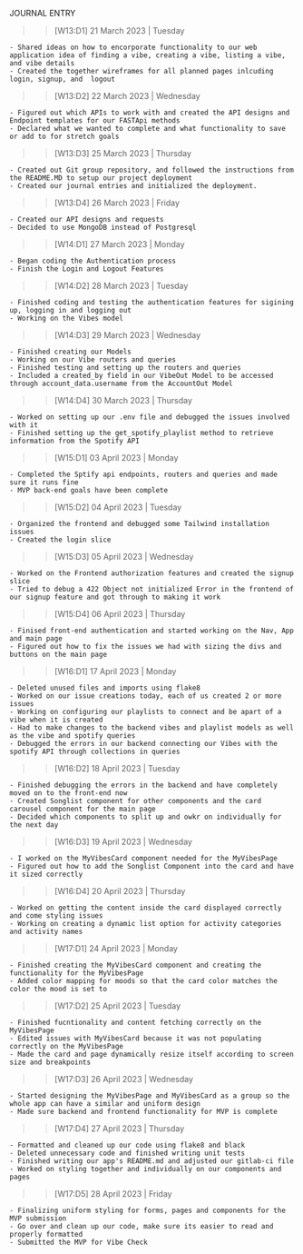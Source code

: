 JOURNAL ENTRY

> > [W13:D1] 21 March 2023 | Tuesday

    - Shared ideas on how to encorporate functionality to our web application idea of finding a vibe, creating a vibe, listing a vibe, and vibe details
    - Created the together wireframes for all planned pages inlcuding login, signup, and  logout

> > [W13:D2] 22 March 2023 | Wednesday

    - Figured out which APIs to work with and created the API designs and Endpoint templates for our FASTApi methods
    - Declared what we wanted to complete and what functionality to save or add to for stretch goals

> > [W13:D3] 25 March 2023 | Thursday

    - Created out Git group repository, and followed the instructions from the README.MD to setup our project deployment
    - Created our journal entries and initialized the deployment.

> > [W13:D4] 26 March 2023 | Friday

    - Created our API designs and requests
    - Decided to use MongoDB instead of Postgresql

> > [W14:D1] 27 March 2023 | Monday

    - Began coding the Authentication process
    - Finish the Login and Logout Features

> > [W14:D2] 28 March 2023 | Tuesday

    - Finished coding and testing the authentication features for sigining up, logging in and logging out
    - Working on the Vibes model

> > [W14:D3] 29 March 2023 | Wednesday

    - Finished creating our Models
    - Working on our Vibe routers and queries
    - Finished testing and setting up the routers and queries
    - Included a created_by field in our VibeOut Model to be accessed through account_data.username from the AccountOut Model

> > [W14:D4] 30 March 2023 | Thursday

    - Worked on setting up our .env file and debugged the issues involved with it
    - Finished setting up the get_spotify_playlist method to retrieve information from the Spotify API

> > [W15:D1] 03 April 2023 | Monday

    - Completed the Sptify api endpoints, routers and queries and made sure it runs fine
    - MVP back-end goals have been complete

> > [W15:D2] 04 April 2023 | Tuesday

    - Organized the frontend and debugged some Tailwind installation issues
    - Created the login slice

> > [W15:D3] 05 April 2023 | Wednesday

    - Worked on the Frontend authorization features and created the signup slice
    - Tried to debug a 422 Object not initialized Error in the frontend of our signup feature and got through to making it work

> > [W15:D4] 06 April 2023 | Thursday

    - Finised front-end authentication and started working on the Nav, App and main page
    - Figured out how to fix the issues we had with sizing the divs and buttons on the main page

> > [W16:D1] 17 April 2023 | Monday

    - Deleted unused files and imports using flake8
    - Worked on our issue creations today, each of us created 2 or more issues
    - Working on configuring our playlists to connect and be apart of a vibe when it is created
    - Had to make changes to the backend vibes and playlist models as well as the vibe and spotify queries
    - Debugged the errors in our backend connecting our Vibes with the spotify API through collections in queries

> > [W16:D2] 18 April 2023 | Tuesday

    - Finished debugging the errors in the backend and have completely moved on to the front-end now
    - Created Songlist component for other components and the card carousel component for the main page
    - Decided which components to split up and owkr on individually for the next day

> > [W16:D3] 19 April 2023 | Wednesday

    - I worked on the MyVibesCard component needed for the MyVibesPage
    - Figured out how to add the Songlist Component into the card and have it sized correctly

> > [W16:D4] 20 April 2023 | Thursday

    - Worked on getting the content inside the card displayed correctly and come styling issues
    - Working on creating a dynamic list option for activity categories and activity names

> > [W17:D1] 24 April 2023 | Monday

    - Finished creating the MyVibesCard component and creating the functionality for the MyVibesPage
    - Added color mapping for moods so that the card color matches the color the mood is set to

> > [W17:D2] 25 April 2023 | Tuesday

    - Finished fucntionality and content fetching correctly on the MyVibesPage
    - Edited issues with MyVibesCard because it was not populating correctly on the MyVibesPage
    - Made the card and page dynamically resize itself according to screen size and breakpoints

> > [W17:D3] 26 April 2023 | Wednesday

    - Started designing the MyVibesPage and MyVibesCard as a group so the whole app can have a similar and uniform design
    - Made sure backend and frontend functionality for MVP is complete

> > [W17:D4] 27 April 2023 | Thursday

    - Formatted and cleaned up our code using flake8 and black
    - Deleted unnecessary code and finished writing unit tests
    - Finished writing our app's README.md and adjusted our gitlab-ci file
    - Worked on styling together and individually on our components and pages

> > [W17:D5] 28 April 2023 | Friday

    - Finalizing uniform styling for forms, pages and components for the MVP submission
    - Go over and clean up our code, make sure its easier to read and properly formatted
    - Submitted the MVP for Vibe Check
